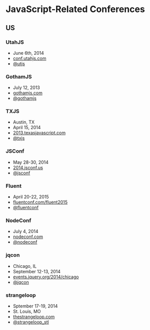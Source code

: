 # JavaScript-Related Conferences

## US

### UtahJS

* June 6th, 2014
* [conf.utahjs.com](http://conf.utahjs.com/)
* [@utjs](https://twitter.com/utjs)

### GothamJS

* July 12, 2013
* [gothamjs.com](http://gothamjs.com/)
* [@gothamjs](https://twitter.com/gothamjs)

### TXJS

* Austin, TX
* April 15, 2014
* [2013.texasjavascript.com](http://2013.texasjavascript.com/)
* [@txjs](https://twitter.com/txjs)

### JSConf

* May 28-30, 2014
* [2014.jsconf.us](http://2014.jsconf.us/)
* [@jsconf](https://twitter.com/jsconf)

### Fluent

* April 20-22, 2015
* [fluentconf.com/fluent2015](http://fluentconf.com/fluent2015)
* [@fluentconf](https://twitter.com/fluentconf)

### NodeConf

* July 4, 2014
* [nodeconf.com](http://nodeconf.com/)
* [@nodeconf](https://twitter.com/nodeconf)

### jqcon

* Chicago, IL
* September 12-13, 2014
* [events.jquery.org/2014/chicago](http://events.jquery.org/2014/chicago/)
* [@jqcon](https://twitter.com/jqcon)

### strangeloop

* Sptember 17-19, 2014
* St. Louis, MO
* [thestrangeloop.com](https://thestrangeloop.com/)
* [@strangeloop_stl](https://twitter.com/strangeloop_stl)
